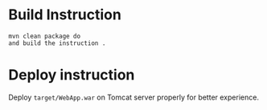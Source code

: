 

# Build Instruction


```
mvn clean package do
and build the instruction .
```

# Deploy instruction

Deploy ```target/WebApp.war``` on Tomcat server properly for better experience.


